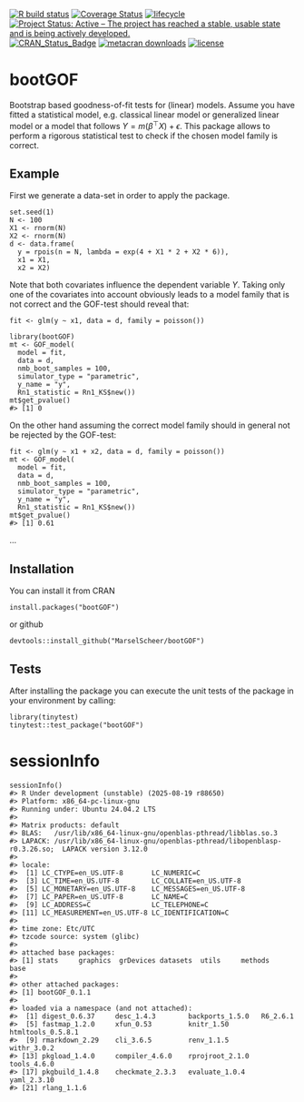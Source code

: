 <!-- README.md is generated from README.Rmd. Please edit that file -->

[![R build
status](https://github.com/MarselScheer/bootGOF/workflows/R-CMD-check/badge.svg)](https://github.com/MarselScheer/bootGOF/actions)
[![Coverage
Status](https://img.shields.io/codecov/c/github/MarselScheer/bootGOF/develop.svg)](https://app.codecov.io/github/MarselScheer/bootGOF?branch=develop)
[![lifecycle](https://img.shields.io/badge/lifecycle-experimental-orange.svg)](https://lifecycle.r-lib.org/articles/stages.html)
[![Project Status: Active – The project has reached a stable, usable
state and is being actively
developed.](https://www.repostatus.org/badges/latest/active.svg)](https://www.repostatus.org/#active)
[![CRAN\_Status\_Badge](https://www.r-pkg.org/badges/version/bootGOF)](https://cran.r-project.org/package=bootGOF)
[![metacran
downloads](https://cranlogs.r-pkg.org/badges/bootGOF)](https://cran.r-project.org/package=bootGOF)
[![license](https://img.shields.io/badge/license-GPL--3-blue.svg)](https://www.gnu.org/licenses/gpl-3.0.en.html)

# bootGOF

Bootstrap based goodness-of-fit tests for (linear) models. Assume you
have fitted a statistical model, e.g. classical linear model or
generalized linear model or a model that follows
*Y* = *m*(*β*<sup>⊤</sup>*X*) + *ϵ*. This package allows to perform a
rigorous statistical test to check if the chosen model family is
correct.

## Example

First we generate a data-set in order to apply the package.

    set.seed(1)
    N <- 100
    X1 <- rnorm(N)
    X2 <- rnorm(N)
    d <- data.frame(
      y = rpois(n = N, lambda = exp(4 + X1 * 2 + X2 * 6)),
      x1 = X1,
      x2 = X2)

Note that both covariates influence the dependent variable *Y*. Taking
only one of the covariates into account obviously leads to a model
family that is not correct and the GOF-test should reveal that:

    fit <- glm(y ~ x1, data = d, family = poisson())

    library(bootGOF)
    mt <- GOF_model(
      model = fit,
      data = d,
      nmb_boot_samples = 100,
      simulator_type = "parametric",
      y_name = "y",
      Rn1_statistic = Rn1_KS$new())
    mt$get_pvalue()
    #> [1] 0

On the other hand assuming the correct model family should in general
not be rejected by the GOF-test:

    fit <- glm(y ~ x1 + x2, data = d, family = poisson())
    mt <- GOF_model(
      model = fit,
      data = d,
      nmb_boot_samples = 100,
      simulator_type = "parametric",
      y_name = "y",
      Rn1_statistic = Rn1_KS$new())
    mt$get_pvalue()
    #> [1] 0.61

…

## Installation

You can install it from CRAN

    install.packages("bootGOF")

or github

    devtools::install_github("MarselScheer/bootGOF")

## Tests

After installing the package you can execute the unit tests of the
package in your environment by calling:

    library(tinytest)
    tinytest::test_package("bootGOF")

# sessionInfo

    sessionInfo()
    #> R Under development (unstable) (2025-08-19 r88650)
    #> Platform: x86_64-pc-linux-gnu
    #> Running under: Ubuntu 24.04.2 LTS
    #> 
    #> Matrix products: default
    #> BLAS:   /usr/lib/x86_64-linux-gnu/openblas-pthread/libblas.so.3 
    #> LAPACK: /usr/lib/x86_64-linux-gnu/openblas-pthread/libopenblasp-r0.3.26.so;  LAPACK version 3.12.0
    #> 
    #> locale:
    #>  [1] LC_CTYPE=en_US.UTF-8       LC_NUMERIC=C              
    #>  [3] LC_TIME=en_US.UTF-8        LC_COLLATE=en_US.UTF-8    
    #>  [5] LC_MONETARY=en_US.UTF-8    LC_MESSAGES=en_US.UTF-8   
    #>  [7] LC_PAPER=en_US.UTF-8       LC_NAME=C                 
    #>  [9] LC_ADDRESS=C               LC_TELEPHONE=C            
    #> [11] LC_MEASUREMENT=en_US.UTF-8 LC_IDENTIFICATION=C       
    #> 
    #> time zone: Etc/UTC
    #> tzcode source: system (glibc)
    #> 
    #> attached base packages:
    #> [1] stats     graphics  grDevices datasets  utils     methods   base     
    #> 
    #> other attached packages:
    #> [1] bootGOF_0.1.1
    #> 
    #> loaded via a namespace (and not attached):
    #>  [1] digest_0.6.37     desc_1.4.3        backports_1.5.0   R6_2.6.1         
    #>  [5] fastmap_1.2.0     xfun_0.53         knitr_1.50        htmltools_0.5.8.1
    #>  [9] rmarkdown_2.29    cli_3.6.5         renv_1.1.5        withr_3.0.2      
    #> [13] pkgload_1.4.0     compiler_4.6.0    rprojroot_2.1.0   tools_4.6.0      
    #> [17] pkgbuild_1.4.8    checkmate_2.3.3   evaluate_1.0.4    yaml_2.3.10      
    #> [21] rlang_1.1.6

